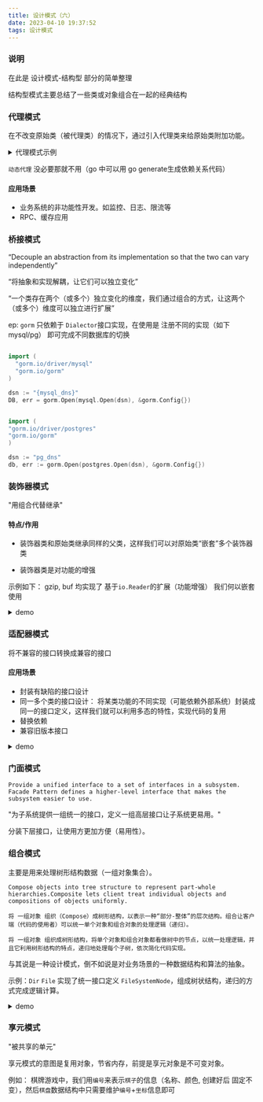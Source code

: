 ```yaml
---
title: 设计模式（六）
date: 2023-04-10 19:37:52
tags: 设计模式
---
```


### 说明

在此是 设计模式-结构型 部分的简单整理

结构型模式主要总结了一些类或对象组合在一起的经典结构

### 代理模式

在不改变原始类（被代理类）的情况下，通过引入代理类来给原始类附加功能。

<details>
    <summary>代理模式示例</summary>

    package proxy

    import "context"
    
    type UserController struct {
    }
    
    func (u UserController) Login(c context.Context) {
        // do something
    }
    
    func (u UserController) Register(c context.Context) {
        // do something
    }
    
    type RequestInfo struct {
        ApiName    string
        Timestamp  int64
        ResponseMs int32
    }
    
    type MetricReporter struct {
    }
    
    func (m MetricReporter) Reporter(info RequestInfo) {
        // reporter info
    }
    
    type UserControllerProxy struct {
        userControllerIns UserController
        metricReporterIns MetricReporter
    }
    
    func (u UserControllerProxy) Login(c context.Context) {
        var info RequestInfo
        defer func() {
            // metric cal
            u.metricReporterIns.Reporter(info)
        }()
    
        u.metricReporterIns.Reporter(info)
    }
    
    func (u UserControllerProxy) Register(c context.Context) {
        var info RequestInfo
        defer func() {
            // metric cal
            u.metricReporterIns.Reporter(info)
        }()
    
        u.userControllerIns.Register(c)
    }

</details>

`动态代理` 没必要那就不用（go 中可以用 go generate生成依赖关系代码）

#### 应用场景

- 业务系统的非功能性开发。如监控、日志、限流等
- RPC、缓存应用


### 桥接模式

“Decouple an abstraction from its implementation so that the two can vary independently”

“将抽象和实现解耦，让它们可以独立变化”

“一个类存在两个（或多个）独立变化的维度，我们通过组合的方式，让这两个（或多个）维度可以独立进行扩展”

ep: `gorm` 只依赖于 `Dialector`接口实现，在使用是 注册不同的实现（如下mysql/pg） 即可完成不同数据库的切换
```go

import (
  "gorm.io/driver/mysql"
  "gorm.io/gorm"
)

dsn := "{mysql_dns}"
DB, err = gorm.Open(mysql.Open(dsn), &gorm.Config{})


import (
"gorm.io/driver/postgres"
"gorm.io/gorm"
)

dsn := "pg_dns"
db, err := gorm.Open(postgres.Open(dsn), &gorm.Config{})
```


### 装饰器模式

"用组合代替继承"

#### 特点/作用

- 装饰器类和原始类继承同样的父类，这样我们可以对原始类“嵌套”多个装饰器类

- 装饰器类是对功能的增强

示例如下： gzip, buf 均实现了 基于`io.Reader`的扩展（功能增强） 我们何以嵌套使用

<details>
    <summary>demo</summary>

    package decorator
    
    import (
    "bufio"
    "bytes"
    "compress/gzip"
    "io"
    "os"
    )
    
    func main() {
        var count int
        var err error
        var f *os.File
        var g io.Reader
    
        f, err = os.Open("demo.txt") // 返回的*os.File是io.Reader的一个实现 后面的gzip、buf可以说都是委托它来读取的
        if err != nil {
            panic(err)
        }
        defer f.Close()
    
        g, err = gzip.NewReader(f)
        if err != nil {
            panic(err)
        }
    
        reader := bufio.NewReader(g)
        buffer := bytes.NewBuffer(make([]byte, 0))
        part := make([]byte, 1000)
    
        for {
            if count, err = reader.Read(part); err != nil {
                panic(err)
            }
            buffer.Write(part[:count])
        }
    
        return
    }

</details>


### 适配器模式

将不兼容的接口转换成兼容的接口

#### 应用场景

- 封装有缺陷的接口设计
- 同一多个类的接口设计： 将某类功能的不同实现（可能依赖外部系统）封装成同一的接口定义，这样我们就可以利用多态的特性，实现代码的复用
- 替换依赖
- 兼容旧版本接口

<details>
<summary>demo</summary>

    package adaptor
    
    type ITarget interface {
        F1()
        F2()
    }
    
    type Adaptee struct {
    }
    
    func (a Adaptee) A1() {
    }
    
    func (a Adaptee) A2() {
    }
    
    type Adaptor struct {
        a Adaptee
    }
    
    func (a Adaptor) F1() {
        a.a.A1()
    }
    
    func (a Adaptor) F2() {
        a.a.A2()
    }


</details>


### 门面模式

```
Provide a unified interface to a set of interfaces in a subsystem. Facade Pattern defines a higher-level interface that makes the subsystem easier to use.
```

"为子系统提供一组统一的接口，定义一组高层接口让子系统更易用。"

分装下层接口，让使用方更加方便（易用性）。


### 组合模式

主要是用来处理树形结构数据（一组对象集合）。

```
Compose objects into tree structure to represent part-whole hierarchies.Composite lets client treat individual objects and compositions of objects uniformly.
```

```
将 一组对象 组织（Compose）成树形结构，以表示一种“部分-整体”的层次结构。组合让客户端（代码的使用者）可以统一单个对象和组合对象的处理逻辑（递归）。

将 一组对象 组织成树形结构，将单个对象和组合对象都看做树中的节点，以统一处理逻辑，并且它利用树形结构的特点，递归地处理每个子树，依次简化代码实现。
```

与其说是一种设计模式，倒不如说是对业务场景的一种数据结构和算法的抽象。

示例：`Dir` `File` 实现了统一接口定义 `FileSystemNode`，组成树状结构，递归的方式完成逻辑计算。

<details>
    <summary>demo</summary>

    package main

    import "fmt"
    
    type FileSystemNode interface {
        CountNumOfFiles() int
        GetPath() string
    }
    
    func NewFile(path string) *File {
        return &File{path: path}
    }
    
    type File struct {
        path string
    }
    
    func (f File) GetPath() string {
        return f.path
    }
    
    func (f File) CountNumOfFiles() int {
        return 1
    }
    
    func NewDir(path string) *Dir {
        return &Dir{path: path}
    }
    
    type Dir struct {
        path  string
        nodes []FileSystemNode
    }
    
    func (d Dir) GetPath() string {
        return d.path
    }
    
    func (d Dir) CountNumOfFiles() int {
        var count int
        for _, node := range d.nodes {
            count += node.CountNumOfFiles()
        }
    
        return count
    }
    
    func (d *Dir) AddNode(node FileSystemNode) {
        d.nodes = append(d.nodes, node)
    }
    
    func (d *Dir) RemoveNode(path string) {
        var index int = 0
        for ; index < len(d.nodes) && d.nodes[index].GetPath() != path; index++ {
        }
    
        if index < len(d.nodes) {
            d.nodes = append(d.nodes[:index], d.nodes[index+1:]...)
        }
    }
    
    func main() {
        f1 := NewFile("a.txt")
        f2 := NewFile("t2/b.txt")
    
        d2 := NewDir("t2")
        d2.AddNode(f2)
        fmt.Println(d2.CountNumOfFiles())
    
        d1 := NewDir("")
        d1.AddNode(d2)
        d1.AddNode(f1)
        fmt.Println(d1.CountNumOfFiles())
    
        d2.RemoveNode("t2/b.txt")
        fmt.Println(d2.CountNumOfFiles())
        fmt.Println(d1.CountNumOfFiles())
    }

</details>


### 享元模式

"被共享的单元"

享元模式的意图是复用对象，节省内存，前提是享元对象是不可变对象。

例如： 棋牌游戏中，我们用`编号`来表示`棋子`的信息（名称、颜色, 创建好后 固定不变），然后`棋盘`数据结构中只需要维护`编号`+`坐标`信息即可
